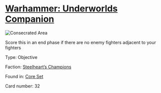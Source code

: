 # [Warhammer: Underworlds Companion](https://guidokessels.github.io/wh-underworlds)

  

![Consecrated Area](https://warhammerunderworlds.com/wp-content/uploads/sites/6/2017/12/032_ENG-Consecrated-Area.png)

Score this in an end phase if  there are no enemy fighters adjacent to your fighters

Type: Objective

Faction: [Steelheart’s Champions](https://guidokessels.github.io/wh-underworlds/factions/steelhearts-champions)

Found in: [Core Set](https://guidokessels.github.io/wh-underworlds/locations/core-set)

Card number: 32
